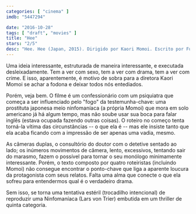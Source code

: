 ```yaml
---
categories: [ "cinema" ]
imdb: "5447294"

date: "2016-10-28"
tags: [ "draft", "movies" ]
title: "Hee"
stars: "2/5"
desc: "Hee. Hee (Japan, 2015). Dirigido por Kaori Momoi. Escrito por Fuminori Nakamura, Miyuki Takahashi, Kaori Momoi, Daisuke Kamijô. Com Kaori Momoi (Azusa), Yûgo Sasô (Sanada), Ayako Fujitani (Mrs. Sanada), Brian Sturges (Detective), Janilee Svärdstål (Patient), Sarah Kei Brooks (Nurse), Melody Thi (Miku), Mimosa Pagkaliwangan (Yume), Chris Harrison (John)."
---
```

Uma ideia interessante, estruturada de maneira interessante, e executada desleixadamente. Tem a ver com sexo, tem a ver com drama, tem a ver com crime. E isso, aparentemente, é motivo de sobra para a diretora Kaori Momoi se achar a fodona e deixar todos nós entediados.

Porém, veja bem. O filme é um confessionário com um psiquiatra que começa a ser influenciado pelo "fogo" da testemunha-chave: uma prostituta japonesa meio ninfomaníaca (a própria Momoi) que mora em solo americano já há algum tempo, mas não soube usar sua boca para falar inglês (estava ocupada fazendo outras coisas). O roteiro no começo tenta torná-la vítima das circunstâncias -- o que ela é -- mas ele insiste tanto que ela acaba ficando com a impressão de ser apenas uma vadia, mesmo.

As câmeras duplas, o consultório do doutor com o detetive sentado ao lado; os inúmeros movimentos de câmera, lento, excessivos, tentando sair do marasmo, fazem o possível para tornar o seu monólogo minimamente interessante. Porém, o texto composto por quatro roteiristas (incluindo Momoi) não consegue encontrar o ponto-chave que liga a aparente loucura da protagonista com seus relatos. Falta uma alma que conecte o que ela sofreu para entendermos qual é o verdadeiro drama.

Sem isso, se torna uma tentativa estéril (trocadilho intencional) de reproduzir uma Ninfomaníaca (Lars von Trier) embutida em um thriller de quinta categoria.
